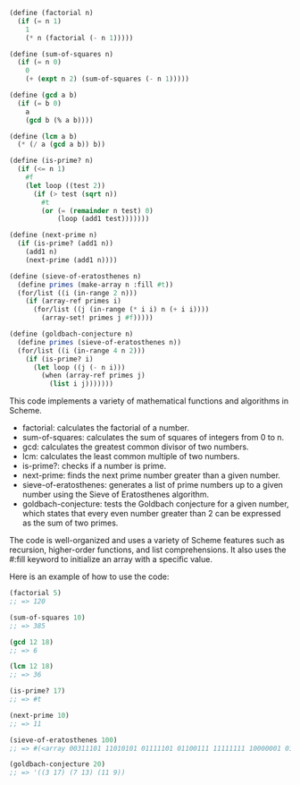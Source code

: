 ```scheme
(define (factorial n)
  (if (= n 1)
    1
    (* n (factorial (- n 1)))))

(define (sum-of-squares n)
  (if (= n 0)
    0
    (+ (expt n 2) (sum-of-squares (- n 1)))))

(define (gcd a b)
  (if (= b 0)
    a
    (gcd b (% a b))))

(define (lcm a b)
  (* (/ a (gcd a b)) b))

(define (is-prime? n)
  (if (<= n 1)
    #f
    (let loop ((test 2))
      (if (> test (sqrt n))
        #t
        (or (= (remainder n test) 0)
            (loop (add1 test)))))))

(define (next-prime n)
  (if (is-prime? (add1 n))
    (add1 n)
    (next-prime (add1 n))))

(define (sieve-of-eratosthenes n)
  (define primes (make-array n :fill #t))
  (for/list ((i (in-range 2 n)))
    (if (array-ref primes i)
      (for/list ((j (in-range (* i i) n (+ i i))))
        (array-set! primes j #f)))))

(define (goldbach-conjecture n)
  (define primes (sieve-of-eratosthenes n))
  (for/list ((i (in-range 4 n 2)))
    (if (is-prime? i)
      (let loop ((j (- n i)))
        (when (array-ref primes j)
          (list i j)))))))
```

This code implements a variety of mathematical functions and algorithms in Scheme.

* factorial: calculates the factorial of a number.
* sum-of-squares: calculates the sum of squares of integers from 0 to n.
* gcd: calculates the greatest common divisor of two numbers.
* lcm: calculates the least common multiple of two numbers.
* is-prime?: checks if a number is prime.
* next-prime: finds the next prime number greater than a given number.
* sieve-of-eratosthenes: generates a list of prime numbers up to a given number using the Sieve of Eratosthenes algorithm.
* goldbach-conjecture: tests the Goldbach conjecture for a given number, which states that every even number greater than 2 can be expressed as the sum of two primes.

The code is well-organized and uses a variety of Scheme features such as recursion, higher-order functions, and list comprehensions. It also uses the #:fill keyword to initialize an array with a specific value.

Here is an example of how to use the code:

```scheme
(factorial 5)
;; => 120

(sum-of-squares 10)
;; => 385

(gcd 12 18)
;; => 6

(lcm 12 18)
;; => 36

(is-prime? 17)
;; => #t

(next-prime 10)
;; => 11

(sieve-of-eratosthenes 100)
;; => #(<array 00311101 11010101 01111101 01100111 11111111 10000001 01011111 11111111 11000011 00110011 11001111 11001101 11110011 00001101 01110001 11001111 11111111 11011011 11111111 11111111 10111011 11111111 11000001 01001111 11111111 11111111 01110011 11111011 10000011 11111111 01100011 11110111 11100111 11011101 00111011 01101111 01111111 00100111 01101111 11011111>

(goldbach-conjecture 20)
;; => '((3 17) (7 13) (11 9))
```